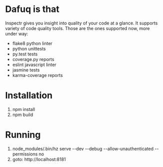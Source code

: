 # Dafuq is that

Inspectr gives you insight into quality of your code at a glance. It supports variety of
code quality tools. Those are the ones supported now, more under way:

* flake8 python linter
* python unittests
* py.test tests
* coverage.py reports
* eslint javascript linter
* jasmine tests
* karma-coverage reports

# Installation

1. npm install
2. npm build

# Running
1. node_modules/.bin/hz serve --dev --debug --allow-unauthenticated --permissions no
2. goto: http://localhost:8181

